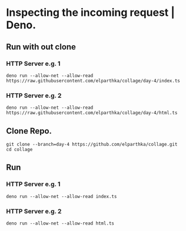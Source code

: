 # Inspecting the incoming request  | Deno.

## Run with out clone

### HTTP Server e.g. 1
```console
deno run --allow-net --allow-read https://raw.githubusercontent.com/elparthka/collage/day-4/index.ts
```

### HTTP Server e.g. 2
```console
deno run --allow-net --allow-read https://raw.githubusercontent.com/elparthka/collage/day-4/html.ts
```

## Clone Repo.
```console
git clone --branch=day-4 https://github.com/elparthka/collage.git
cd collage
```

## Run

### HTTP Server e.g. 1
```console
deno run --allow-net --allow-read index.ts
```

### HTTP Server e.g. 2
```console
deno run --allow-net --allow-read html.ts
```
